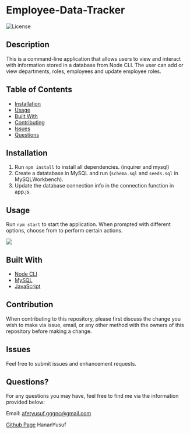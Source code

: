 # Employee-Data-Tracker

![License](https://img.shields.io/badge/LICENSE-MIT-GREEN)
## Description

This is a command-line application that allows users to view and interact with information stored in a database from Node CLI. The user can add or view departments, roles, employees and update employee roles.

## Table of Contents

* [Installation](#installation)
* [Usage](#bw)
* [Built With](#bw)
* [Contributing](#credits)
* [Issues](#issues)
* [Questions](#questions)


## Installation

1. Run `npm install` to install all dependencies. (inquirer and mysql)
2. Create a datatabase in MySQL and run (`schema.sql` and `seeds.sql` in MySQLWorkbench). 
3. Update the database connection info in the connection function in app.js.

## Usage

Run `npm start` to start the application. When prompted with different options, choose from to perform certain actions.

![](Assets/Employee-Tracker.gif)

## Built With

* [Node CLI](#nodecli)
* [MySQL](#mysql)
* [JavaScript](#js)

## Contribution
When contributing to this repository, please first discuss the change you wish to make via issue, email, or any other method with the owners of this repository before making a change.

## Issues
Feel free to submit issues and enhancement requests.

## Questions?
For any questions you may have, feel free to find me via the information provided below:

Email:
afetyusuf.gggnc@gmail.com

[Github Page](https://github.com/HananYusuf/)
HananYusuf




